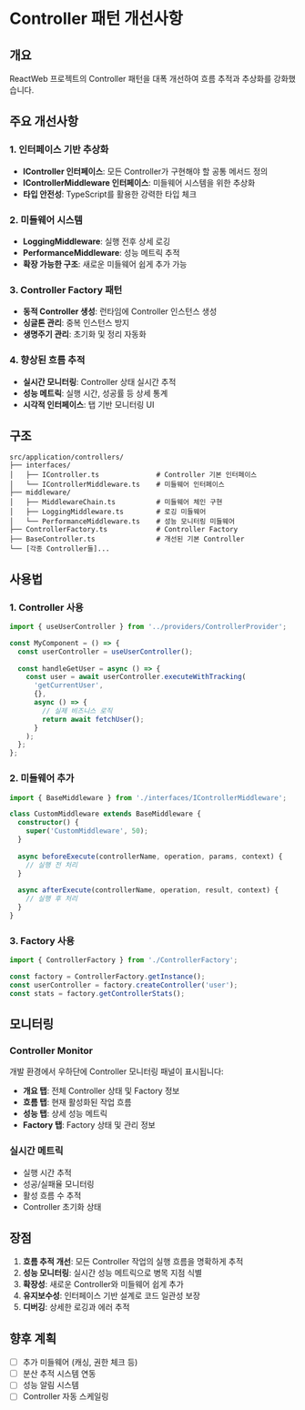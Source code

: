 # Controller 패턴 개선사항

## 개요

ReactWeb 프로젝트의 Controller 패턴을 대폭 개선하여 흐름 추적과 추상화를 강화했습니다.

## 주요 개선사항

### 1. 인터페이스 기반 추상화

- **IController 인터페이스**: 모든 Controller가 구현해야 할 공통 메서드 정의
- **IControllerMiddleware 인터페이스**: 미들웨어 시스템을 위한 추상화
- **타입 안전성**: TypeScript를 활용한 강력한 타입 체크

### 2. 미들웨어 시스템

- **LoggingMiddleware**: 실행 전후 상세 로깅
- **PerformanceMiddleware**: 성능 메트릭 추적
- **확장 가능한 구조**: 새로운 미들웨어 쉽게 추가 가능

### 3. Controller Factory 패턴

- **동적 Controller 생성**: 런타임에 Controller 인스턴스 생성
- **싱글톤 관리**: 중복 인스턴스 방지
- **생명주기 관리**: 초기화 및 정리 자동화

### 4. 향상된 흐름 추적

- **실시간 모니터링**: Controller 상태 실시간 추적
- **성능 메트릭**: 실행 시간, 성공률 등 상세 통계
- **시각적 인터페이스**: 탭 기반 모니터링 UI

## 구조

```
src/application/controllers/
├── interfaces/
│   ├── IController.ts              # Controller 기본 인터페이스
│   └── IControllerMiddleware.ts    # 미들웨어 인터페이스
├── middleware/
│   ├── MiddlewareChain.ts          # 미들웨어 체인 구현
│   ├── LoggingMiddleware.ts        # 로깅 미들웨어
│   └── PerformanceMiddleware.ts    # 성능 모니터링 미들웨어
├── ControllerFactory.ts            # Controller Factory
├── BaseController.ts               # 개선된 기본 Controller
└── [각종 Controller들]...
```

## 사용법

### 1. Controller 사용

```typescript
import { useUserController } from '../providers/ControllerProvider';

const MyComponent = () => {
  const userController = useUserController();
  
  const handleGetUser = async () => {
    const user = await userController.executeWithTracking(
      'getCurrentUser',
      {},
      async () => {
        // 실제 비즈니스 로직
        return await fetchUser();
      }
    );
  };
};
```

### 2. 미들웨어 추가

```typescript
import { BaseMiddleware } from './interfaces/IControllerMiddleware';

class CustomMiddleware extends BaseMiddleware {
  constructor() {
    super('CustomMiddleware', 50);
  }
  
  async beforeExecute(controllerName, operation, params, context) {
    // 실행 전 처리
  }
  
  async afterExecute(controllerName, operation, result, context) {
    // 실행 후 처리
  }
}
```

### 3. Factory 사용

```typescript
import { ControllerFactory } from './ControllerFactory';

const factory = ControllerFactory.getInstance();
const userController = factory.createController('user');
const stats = factory.getControllerStats();
```

## 모니터링

### Controller Monitor

개발 환경에서 우하단에 Controller 모니터링 패널이 표시됩니다:

- **개요 탭**: 전체 Controller 상태 및 Factory 정보
- **흐름 탭**: 현재 활성화된 작업 흐름
- **성능 탭**: 상세 성능 메트릭
- **Factory 탭**: Factory 상태 및 관리 정보

### 실시간 메트릭

- 실행 시간 추적
- 성공/실패율 모니터링
- 활성 흐름 수 추적
- Controller 초기화 상태

## 장점

1. **흐름 추적 개선**: 모든 Controller 작업의 실행 흐름을 명확하게 추적
2. **성능 모니터링**: 실시간 성능 메트릭으로 병목 지점 식별
3. **확장성**: 새로운 Controller와 미들웨어 쉽게 추가
4. **유지보수성**: 인터페이스 기반 설계로 코드 일관성 보장
5. **디버깅**: 상세한 로깅과 에러 추적

## 향후 계획

- [ ] 추가 미들웨어 (캐싱, 권한 체크 등)
- [ ] 분산 추적 시스템 연동
- [ ] 성능 알림 시스템
- [ ] Controller 자동 스케일링 